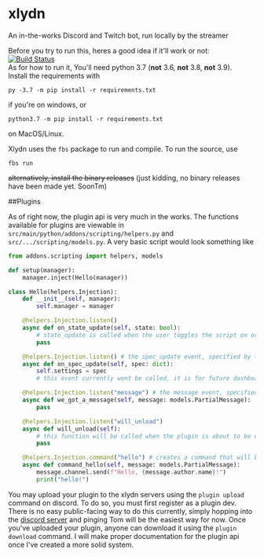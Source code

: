 # xlydn
An in-the-works Discord and Twitch bot, run locally by the streamer

Before you try to run this, heres a good idea if it'll work or not: [![Build Status](https://travis-ci.org/IAmTomahawkx/xlydn.svg?branch=master)](https://travis-ci.org/IAmTomahawkx/xlydn) \
As for how to run it, You'll need python 3.7 (**not** 3.6, **not** 3.8, **not** 3.9).\
Install the requirements with
```
py -3.7 -m pip install -r requirements.txt
```
if you're on windows, or 
```
python3.7 -m pip install -r requirements.txt
```
on MacOS/Linux. 

Xlydn uses the `fbs` package to run and compile. To run the source, use
```
fbs run
```
~~alternatively, install the binary releases~~
(just kidding, no binary releases have been made yet. SoonTm)

##Plugins

As of right now, the plugin api is very much in the works. The functions available for plugins are viewable in
`src/main/python/addons/scripting/helpers.py` and `src/.../scripting/models.py`. A very basic script would look something like

```python
from addons.scripting import helpers, models

def setup(manager):
    manager.inject(Hello(manager))

class Hello(helpers.Injection):
    def __init__(self, manager):
        self.manager = manager

    @helpers.Injection.listen()
    async def on_state_update(self, state: bool):
        # state_update is called when the user toggles the script on or off
        pass

    @helpers.Injection.listen() # the spec_update event, specified by the function name
    async def on_spec_update(self, spec: dict):
        self.settings = spec
        # this event currently wont be called, it is for future dashboard integration

    @helpers.Injection.listen("message") # the message event, specified in the decorator
    async def we_got_a_message(self, message: models.PartialMessage):
        pass

    @helpers.Injection.listen("will_unload")
    async def will_unload(self):
        # this function will be called when the plugin is about to be unloaded, giving you time to do some cleanup
        pass

    @helpers.Injection.command("hello") # creates a command that will be fired when someone types <prefix>hello
    async def command_hello(self, message: models.PartialMessage):
        message.channel.send(f"Hello, {message.author.name}!")
        print("hello!")
```

You may upload your plugin to the xlydn servers using the `plugin upload` command on discord.
To do so, you must first register as a plugin dev. There is no easy public-facing way to do this currently,
simply hopping into the [discord server](https://discord.gg/cEAxG8A) and pinging Tom will be the easiest way for now.
Once you've uploaded your plugin, anyone can download it using the `plugin download` command.
I will make proper documentation for the plugin api once I've created a more solid system.